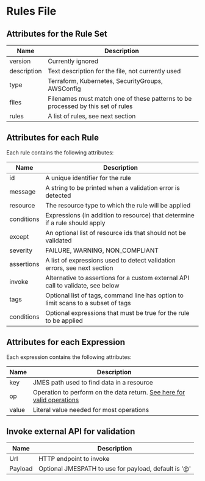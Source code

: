 # Rules File

## Attributes for the Rule Set

|Name       |Description                                                                         |
|-----------|------------------------------------------------------------------------------------|
|version    |Currently ignored                                                                   |
|description|Text description for the file, not currently used                                   |
|type       |Terraform, Kubernetes, SecurityGroups, AWSConfig                                    |
|files      |Filenames must match one of these patterns to be processed by this set of rules     |
|rules      |A list of rules, see next section                                                   |

## Attributes for each Rule

Each rule contains the following attributes:

|Name       |Description                                                                         |
|-----------|------------------------------------------------------------------------------------|
|id         | A unique identifier for the rule                                                   |
|message    | A string to be printed when a validation error is detected                         |
|resource   | The resource type to which the rule will be applied                                |
|conditions | Expressions (in addition to resource) that determine if a rule should apply        |
|except     | An optional list of resource ids that should not be validated                      |
|severity   | FAILURE, WARNING, NON_COMPLIANT                                                    |
|assertions | A list of expressions used to detect validation errors, see next section           |
|invoke     | Alternative to assertions for a custom external API call to validate, see below    |
|tags       | Optional list of tags, command line has option to limit scans to a subset of tags  |
|conditions | Optional expressions that must be true for the rule to be applied                  |

## Attributes for each Expression

Each expression contains the following attributes:

|Name       |Description                                                                         |
|-----------|------------------------------------------------------------------------------------|
|key        | JMES path used to find data in a resource                                          |
|op         | Operation to perform on the data return. [See here for valid operations](operations.md) |
|value      | Literal value needed for most operations                                           |

## Invoke external API for validation

|Name       | Description                                                                        |
|-----------|------------------------------------------------------------------------------------|
|Url        | HTTP endpoint to invoke                                                            |
|Payload    | Optional JMESPATH to use for payload, default is '@'                               |


